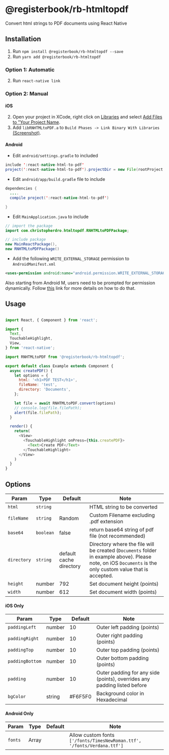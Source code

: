 # @registerbook/rb-htmltopdf

Convert html strings to PDF documents using React Native

## Installation

1. Run `npm install @registerbook/rb-htmltopdf --save`
2. Run `yarn add @registerbook/rb-htmltopdf`

### Option 1: Automatic

2. Run `react-native link`

### Option 2: Manual

#### iOS

2. Open your project in XCode, right click on [Libraries](http://url.brentvatne.ca/jQp8) and select [Add Files to "Your Project Name](http://url.brentvatne.ca/1gqUD).
3. Add `libRNHTMLtoPDF.a` to `Build Phases -> Link Binary With Libraries`
   [(Screenshot)](http://url.brentvatne.ca/17Xfe).

#### Android
- Edit `android/settings.gradle` to included

```java
include ':react-native-html-to-pdf'
project(':react-native-html-to-pdf').projectDir = new File(rootProject.projectDir,'../node_modules/react-native-html-to-pdf/android')
```

- Edit `android/app/build.gradle` file to include

```java
dependencies {
  ....
  compile project(':react-native-html-to-pdf')

}
```

- Edit `MainApplication.java` to include

```java
// import the package
import com.christopherdro.htmltopdf.RNHTMLtoPDFPackage;

// include package
new MainReactPackage(),
new RNHTMLtoPDFPackage()
```

- Add the following `WRITE_EXTERNAL_STORAGE` permission to `AndroidManifest.xml`

```xml
<uses-permission android:name="android.permission.WRITE_EXTERNAL_STORAGE"/>
```
Also starting from Android M, users need to be prompted for permission dynamically. Follow [this](https://facebook.github.io/react-native/docs/permissionsandroid) link for more details on how to do that.


## Usage
```javascript

import React, { Component } from 'react';

import {
  Text,
  TouchableHighlight,
  View,
} from 'react-native';

import RNHTMLtoPDF from '@registerbook/rb-htmltopdf';

export default class Example extends Component {
  async createPDF() {
    let options = {
      html: '<h1>PDF TEST</h1>',
      fileName: 'test',
      directory: 'Documents',
    };

    let file = await RNHTMLtoPDF.convert(options)
    // console.log(file.filePath);
    alert(file.filePath);
  }

  render() {
    return(
      <View>
        <TouchableHighlight onPress={this.createPDF}>
          <Text>Create PDF</Text>
        </TouchableHighlight>
      </View>
    )
  }
}
```

## Options

| Param | Type | Default | Note |
|---|---|---|---|
| `html` | `string` |  | HTML string to be converted
| `fileName` | `string` | Random  | Custom Filename excluding .pdf extension
| `base64` | `boolean` | false  | return base64 string of pdf file (not recommended)
| `directory` | `string` |default cache directory| Directory where the file will be created (`Documents` folder in example above). Please note, on iOS `Documents` is the only custom value that is accepted.
| `height` | number | 792  | Set document height (points)
| `width` | number | 612  | Set document width (points)


#### iOS Only

| Param | Type | Default | Note |
|---|---|---|---|
| `paddingLeft` | number | 10  | Outer left padding (points)
| `paddingRight` | number | 10  | Outer right padding (points)
| `paddingTop` | number | 10  | Outer top padding (points)
| `paddingBottom` | number | 10  | Outer bottom padding (points)
| `padding` | number | 10 | Outer padding for any side (points), overrides any padding listed before
| `bgColor` | string | #F6F5F0 | Background color in Hexadecimal


#### Android Only

| Param | Type | Default | Note |
|---|---|---|---|
| `fonts` | Array | | Allow custom fonts `['/fonts/TimesNewRoman.ttf', '/fonts/Verdana.ttf']`
